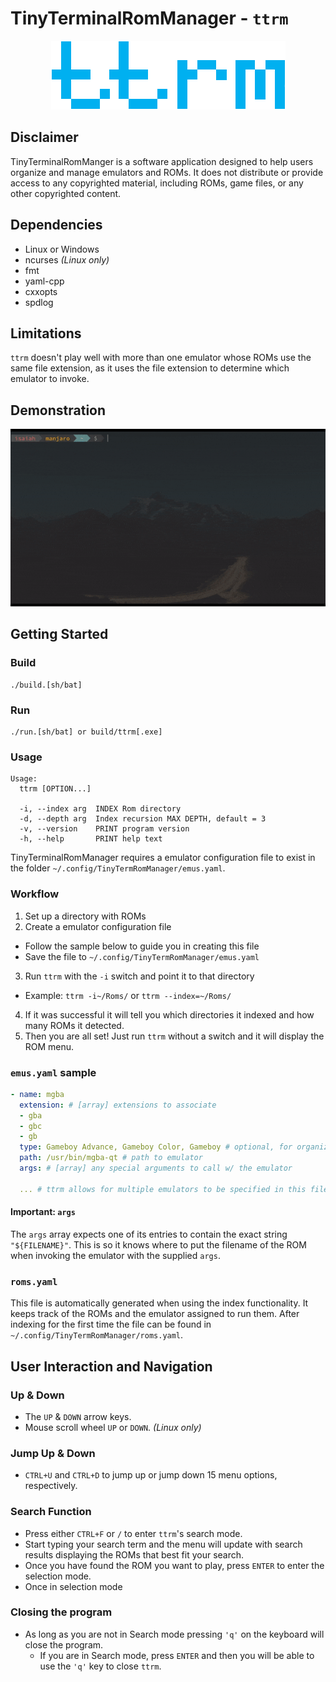 # TinyTerminalRomManager - `ttrm`

<p align="center">
  <img src="./res/ttrmAltFringe.png" alt="The letters 'ttrm'">
</p>

## **Disclaimer**
TinyTerminalRomManger is a software application designed to help users organize and manage emulators and ROMs. It does not distribute or provide access to any copyrighted material, including ROMs, game files, or any other copyrighted content.

## Dependencies
* Linux or Windows
* ncurses *(Linux only)*
* fmt
* yaml-cpp
* cxxopts
* spdlog

## Limitations

`ttrm` doesn't play well with more than one emulator whose ROMs use the same file extension, as it uses the file extension to determine which emulator to invoke.

## Demonstration
<p align="center">
  <img src="./res/ttrmDemo.gif" alt="A short demo of the program.">
</p>


## Getting Started

### Build
``` console
./build.[sh/bat]

```

### Run
``` console
./run.[sh/bat] or build/ttrm[.exe]
```

### Usage
```console
Usage:
  ttrm [OPTION...]

  -i, --index arg  INDEX Rom directory
  -d, --depth arg  Index recursion MAX DEPTH, default = 3
  -v, --version    PRINT program version
  -h, --help       PRINT help text
```

TinyTerminalRomManager requires a emulator configuration file to exist in the folder `~/.config/TinyTermRomManager/emus.yaml`.

### Workflow
1. Set up a directory with ROMs
2. Create a emulator configuration file
  * Follow the sample below to guide you in creating this file
  * Save the file to `~/.config/TinyTermRomManager/emus.yaml`
3. Run `ttrm` with the `-i` switch and point it to that directory
  * Example: `ttrm -i~/Roms/` or `ttrm --index=~/Roms/`
4. If it was successful it will tell you which directories it indexed and how many ROMs it detected.
5. Then you are all set! Just run `ttrm` without a switch and it will display the ROM menu.


### `emus.yaml` sample

``` yaml
- name: mgba
  extension: # [array] extensions to associate 
  - gba
  - gbc
  - gb
  type: Gameboy Advance, Gameboy Color, Gameboy # optional, for organizational purposes
  path: /usr/bin/mgba-qt # path to emulator
  args: # [array] any special arguments to call w/ the emulator

  ... # ttrm allows for multiple emulators to be specified in this file.
```

#### **Important**: `args`
The `args` array expects one of its entries to contain the exact string `"${FILENAME}"`. This is so it knows where to put the filename of the ROM when invoking the emulator with the supplied `args`.


### `roms.yaml`

This file is automatically generated when using the index functionality. It keeps track of the ROMs and the emulator assigned to run them. After indexing for the first time the file can be found in `~/.config/TinyTermRomManager/roms.yaml`.

## User Interaction and Navigation
### Up & Down
* The `UP` & `DOWN` arrow keys.
* Mouse scroll wheel `UP` or `DOWN`. *(Linux only)*

### Jump Up & Down
* `CTRL+U` and `CTRL+D` to jump up or jump down 15 menu options, respectively.

### Search Function
* Press either `CTRL+F` or `/` to enter `ttrm`'s search mode. 
* Start typing your search term and the menu will update with search results displaying the ROMs that best fit your search.
* Once you have found the ROM you want to play, press `ENTER` to enter the selection mode.
* Once in selection mode 

### Closing the program
* As long as you are not in Search mode pressing `'q'` on the keyboard will close the program.
    * If you are in Search mode, press `ENTER` and then you will be able to use the `'q'` key to close `ttrm`.